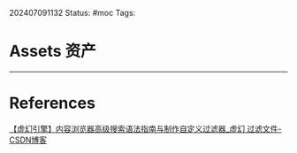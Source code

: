 202407091132
Status: #moc
Tags:
# Assets 资产

---
# References
[【虚幻引擎】内容浏览器高级搜索语法指南与制作自定义过滤器_虚幻 过滤文件-CSDN博客](https://blog.csdn.net/Utwelve/article/details/131099893)